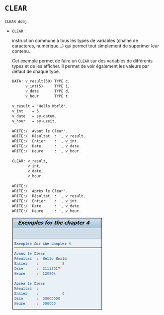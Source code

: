 # **`CLEAR`**

```JS
CLEAR dobj.
```

- `CLEAR` :

  instruction commune à tous les types de variables (chaîne de caractères, numérique...) qui permet tout simplement de supprimer leur contenu.

  Cet exemple permet de faire un `CLEAR` sur des variables de différents types et de les afficher. Il permet de voir également les valeurs par défaut de chaque type.

  ```JS
  DATA: v_result(50) TYPE c,
        v_int(5)     TYPE i,
        v_date       TYPE d,
        v_hour       TYPE t.

  v_result = 'Hello World'.
  v_int    = 5.
  v_date   = sy-datum.
  v_hour   = sy-uzeit.

  WRITE:/ 'Avant le Clear'.
  WRITE:/ 'Résultat  : ', v_result.
  WRITE:/ 'Entier    : ', v_int.
  WRITE:/ 'Date      : ', v_date.
  WRITE:/ 'Heure     : ', v_hour.

  CLEAR: v_result,
         v_int,
         v_date,
         v_hour.

  WRITE:/.
  WRITE:/ 'Après le Clear'.
  WRITE:/ 'Résultat  : ', v_result.
  WRITE:/ 'Entier    : ', v_int.
  WRITE:/ 'Date      : ', v_date.
  WRITE:/ 'Heure     : ', v_hour.
  ```

  ![](../99%20-%20Ressources/01_Variables%20-%2010%20-%2001.png)
